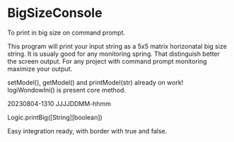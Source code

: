 # BigSizeConsole
To print in big size on command prompt.

This program will print your input string as a 5x5 matrix horizonatal big size string. It is usualy good for any monitoring spring.
That distinguish better the screen output. For any project with command prompt monitoring maximize your output.

setModel(), getModel() and printModel(str) already on work! logiWondowIni() is present core method.

20230804-1310 JJJJDDMM-hhmm

Logic.printBig([String][boolean])

Easy integration ready, with border with true and false.
